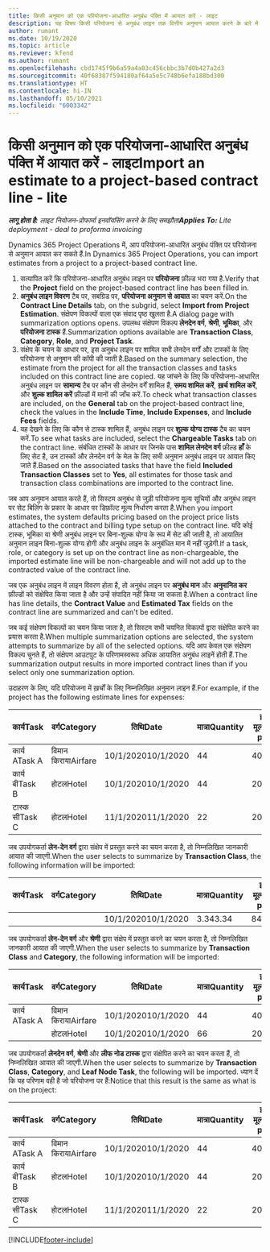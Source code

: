 ```yaml
---
title: किसी अनुमान को एक परियोजना-आधारित अनुबंध पंक्ति में आयात करें - लाइट
description: यह विषय किसी परियोजना से अनुबंध लाइन तक वित्तीय अनुमान आयात करने के बारे में जानकारी प्रदान करता है.
author: rumant
ms.date: 10/19/2020
ms.topic: article
ms.reviewer: kfend
ms.author: rumant
ms.openlocfilehash: cbd1745f9b6a59a4a03c456cbbc3b7d0b427a2d3
ms.sourcegitcommit: 40f68387f594180af64a5e5c748b6efa188bd300
ms.translationtype: HT
ms.contentlocale: hi-IN
ms.lasthandoff: 05/10/2021
ms.locfileid: "6003342"
---
```

# <a name="import-an-estimate-to-a-project-based-contract-line---lite"></a><span data-ttu-id="0bcac-103">किसी अनुमान को एक परियोजना-आधारित अनुबंध पंक्ति में आयात करें - लाइट</span><span class="sxs-lookup"><span data-stu-id="0bcac-103">Import an estimate to a project-based contract line - lite</span></span>

<span data-ttu-id="0bcac-104">_**लागू होता है:** लाइट नियोजन-प्रोफार्मा इनवॉयसिंग करने के लिए समझौता_</span><span class="sxs-lookup"><span data-stu-id="0bcac-104">_**Applies To:** Lite deployment - deal to proforma invoicing_</span></span>

<span data-ttu-id="0bcac-105">Dynamics 365 Project Operations में, आप परियोजना-आधारित अनुबंध पंक्ति पर परियोजना से अनुमान आयात कर सकते हैं.</span><span class="sxs-lookup"><span data-stu-id="0bcac-105">In Dynamics 365 Project Operations, you can import estimates from a project to a project-based contract line.</span></span>

1. <span data-ttu-id="0bcac-106">सत्यापित करें कि परियोजना-आधारित अनुबंध लाइन पर **परियोजना** फ़ील्ड भरा गया है.</span><span class="sxs-lookup"><span data-stu-id="0bcac-106">Verify that the **Project** field on the project-based contract line has been filled in.</span></span>
2. <span data-ttu-id="0bcac-107">**अनुबंध लाइन विवरण** टैब पर, सबग्रिड पर, **परियोजना अनुमान से आयात** का चयन करें.</span><span class="sxs-lookup"><span data-stu-id="0bcac-107">On the **Contract Line Details** tab, on the subgrid, select **Import from Project Estimation**.</span></span> <span data-ttu-id="0bcac-108">संक्षेपण विकल्पों वाला एक संवाद पृष्ठ खुलता है.</span><span class="sxs-lookup"><span data-stu-id="0bcac-108">A dialog page with summarization options opens.</span></span> <span data-ttu-id="0bcac-109">उपलब्ध संक्षेपण विकल्प **लेनदेन वर्ग**, **श्रेणी**, **भूमिका**, और **परियोजना टास्क** हैं.</span><span class="sxs-lookup"><span data-stu-id="0bcac-109">Summarization options available are **Transaction Class**, **Category**, **Role**, and **Project Task**.</span></span>
3. <span data-ttu-id="0bcac-110">संक्षेप के चयन के आधार पर, इस अनुबंध लाइन पर शामिल सभी लेनदेन वर्गों और टास्कों के लिए परियोजना से अनुमान की कॉपी की जाती है.</span><span class="sxs-lookup"><span data-stu-id="0bcac-110">Based on the summary selection, the estimate from the project for all the transaction classes and tasks included on this contract line are copied.</span></span> <span data-ttu-id="0bcac-111">यह जांचने के लिए कि परियोजना-आधारित अनुबंध लाइन पर **सामान्य** टैब पर कौन सी लेनदेन वर्गें शामिल हैं, **समय शामिल करें**, **ख़र्च शामिल करें**, और **शुल्क शामिल करें** फ़ील्डों में मानों की जाँच करें.</span><span class="sxs-lookup"><span data-stu-id="0bcac-111">To check what transaction classes are included, on the **General** tab on the project-based contract line, check the values in the **Include Time**, **Include Expenses**, and **Include Fees** fields.</span></span> 
4. <span data-ttu-id="0bcac-112">यह देखने के लिए कि कौन से टास्क शामिल हैं, अनुबंध लाइन पर **शुल्क योग्य टास्क** टैब का चयन करें.</span><span class="sxs-lookup"><span data-stu-id="0bcac-112">To see what tasks are included, select the **Chargeable Tasks** tab on the contract line.</span></span> <span data-ttu-id="0bcac-113">संबंधित टास्कों के आधार पर जिनके पास **शामिल लेनदेन वर्ग** फ़ील्ड **हाँ** के लिए सेट है, उन टास्कों और लेनदेन वर्ग के मेल के लिए सभी अनुमान अनुबंध लाइन पर आयात किए जाते हैं.</span><span class="sxs-lookup"><span data-stu-id="0bcac-113">Based on the associated tasks that have the field **Included Transaction Classes** set to **Yes**, all estimates for those task and transaction class combinations are imported to the contract line.</span></span>

<span data-ttu-id="0bcac-114">जब आप अनुमान आयात करते हैं, तो सिस्टम अनुबंध से जुड़ी परियोजना मूल्य सूचियों और अनुबंध लाइन पर सेट बिलिंग के प्रकार के आधार पर डिफ़ॉल्ट मूल्य निर्धारण करता है.</span><span class="sxs-lookup"><span data-stu-id="0bcac-114">When you import estimates, the system defaults pricing based on the project price lists attached to the contract and billing type setup on the contract line.</span></span> <span data-ttu-id="0bcac-115">यदि कोई टास्क, भूमिका या श्रेणी अनुबंध लाइन पर बिना-शुल्क योग्य के रूप में सेट की जाती है, तो आयातित अनुमान लाइन बिना-शुल्क योग्य होगी और अनुबंध लाइन के अनुबंधित मान में नहीं जुड़ेगी.</span><span class="sxs-lookup"><span data-stu-id="0bcac-115">If a task, role, or category is set up on the contract line as non-chargeable, the imported estimate line will be non-chargeable and will not add up to the contracted value of the contract line.</span></span>

<span data-ttu-id="0bcac-116">जब एक अनुबंध लाइन में लाइन विवरण होता है, तो अनुबंध लाइन पर **अनुबंध मान** और **अनुमानित कर** फ़ील्डों को संक्षेपित किया जाता है और उन्हें संपादित नहीं किया जा सकता है.</span><span class="sxs-lookup"><span data-stu-id="0bcac-116">When a contract line has line details, the **Contract Value** and **Estimated Tax** fields on the contract line are summarized and can't be edited.</span></span>

<span data-ttu-id="0bcac-117">जब कई संक्षेपण विकल्पों का चयन किया जाता है, तो सिस्टम सभी चयनित विकल्पों द्वारा संक्षेपित करने का प्रयास करता है.</span><span class="sxs-lookup"><span data-stu-id="0bcac-117">When multiple summarization options are selected, the system attempts to summarize by all of the selected options.</span></span> <span data-ttu-id="0bcac-118">यदि आप केवल एक संक्षेपण विकल्प चुनते हैं, तो संक्षेपण आउटपुट के परिणामस्वरूप अधिक आयातित अनुबंध लाइनें होती हैं.</span><span class="sxs-lookup"><span data-stu-id="0bcac-118">The summarization output results in more imported contract lines than if you select only one summarization option.</span></span>

<span data-ttu-id="0bcac-119">उदाहरण के लिए, यदि परियोजना में ख़र्चों के लिए निम्नलिखित अनुमान लाइन हैं.</span><span class="sxs-lookup"><span data-stu-id="0bcac-119">For example, if the project has the following estimate lines for expenses:</span></span>

| <span data-ttu-id="0bcac-120">कार्य</span><span class="sxs-lookup"><span data-stu-id="0bcac-120">Task</span></span> | <span data-ttu-id="0bcac-121">वर्ग</span><span class="sxs-lookup"><span data-stu-id="0bcac-121">Category</span></span> | <span data-ttu-id="0bcac-122">तिथि</span><span class="sxs-lookup"><span data-stu-id="0bcac-122">Date</span></span> | <span data-ttu-id="0bcac-123">मात्रा</span><span class="sxs-lookup"><span data-stu-id="0bcac-123">Quantity</span></span> | <span data-ttu-id="0bcac-124">इकाई मूल्य</span><span class="sxs-lookup"><span data-stu-id="0bcac-124">Unit price</span></span> | <span data-ttu-id="0bcac-125">राशि</span><span class="sxs-lookup"><span data-stu-id="0bcac-125">Amount</span></span> |
| --- | --- | --- | --- | --- | --- |
| <span data-ttu-id="0bcac-126">कार्य A</span><span class="sxs-lookup"><span data-stu-id="0bcac-126">Task A</span></span> | <span data-ttu-id="0bcac-127">विमान किराया</span><span class="sxs-lookup"><span data-stu-id="0bcac-127">Airfare</span></span> | <span data-ttu-id="0bcac-128">10/1/2020</span><span class="sxs-lookup"><span data-stu-id="0bcac-128">10/1/2020</span></span> | <span data-ttu-id="0bcac-129">4</span><span class="sxs-lookup"><span data-stu-id="0bcac-129">4</span></span> | <span data-ttu-id="0bcac-130">400</span><span class="sxs-lookup"><span data-stu-id="0bcac-130">400</span></span> | <span data-ttu-id="0bcac-131">1600</span><span class="sxs-lookup"><span data-stu-id="0bcac-131">1600</span></span> |
| <span data-ttu-id="0bcac-132">कार्य बी</span><span class="sxs-lookup"><span data-stu-id="0bcac-132">Task B</span></span> | <span data-ttu-id="0bcac-133">होटल</span><span class="sxs-lookup"><span data-stu-id="0bcac-133">Hotel</span></span> | <span data-ttu-id="0bcac-134">10/1/2020</span><span class="sxs-lookup"><span data-stu-id="0bcac-134">10/1/2020</span></span> | <span data-ttu-id="0bcac-135">4</span><span class="sxs-lookup"><span data-stu-id="0bcac-135">4</span></span> | <span data-ttu-id="0bcac-136">200</span><span class="sxs-lookup"><span data-stu-id="0bcac-136">200</span></span> | <span data-ttu-id="0bcac-137">800</span><span class="sxs-lookup"><span data-stu-id="0bcac-137">800</span></span> |
| <span data-ttu-id="0bcac-138">टास्क सी</span><span class="sxs-lookup"><span data-stu-id="0bcac-138">Task C</span></span> | <span data-ttu-id="0bcac-139">होटल</span><span class="sxs-lookup"><span data-stu-id="0bcac-139">Hotel</span></span> | <span data-ttu-id="0bcac-140">11/1/2020</span><span class="sxs-lookup"><span data-stu-id="0bcac-140">11/1/2020</span></span> | <span data-ttu-id="0bcac-141">2</span><span class="sxs-lookup"><span data-stu-id="0bcac-141">2</span></span> | <span data-ttu-id="0bcac-142">200</span><span class="sxs-lookup"><span data-stu-id="0bcac-142">200</span></span> | <span data-ttu-id="0bcac-143">400</span><span class="sxs-lookup"><span data-stu-id="0bcac-143">400</span></span> |

<span data-ttu-id="0bcac-144">जब उपयोगकर्ता **लेन-देन वर्ग** द्वारा संक्षेप में प्रस्तुत करने का चयन करता है, तो निम्नलिखित जानकारी आयात की जाएगी.</span><span class="sxs-lookup"><span data-stu-id="0bcac-144">When the user selects to summarize by **Transaction Class**, the following information will be imported:</span></span>

| <span data-ttu-id="0bcac-145">कार्य</span><span class="sxs-lookup"><span data-stu-id="0bcac-145">Task</span></span> | <span data-ttu-id="0bcac-146">वर्ग</span><span class="sxs-lookup"><span data-stu-id="0bcac-146">Category</span></span> | <span data-ttu-id="0bcac-147">तिथि</span><span class="sxs-lookup"><span data-stu-id="0bcac-147">Date</span></span> | <span data-ttu-id="0bcac-148">मात्रा</span><span class="sxs-lookup"><span data-stu-id="0bcac-148">Quantity</span></span> | <span data-ttu-id="0bcac-149">इकाई मूल्य</span><span class="sxs-lookup"><span data-stu-id="0bcac-149">Unit price</span></span> | <span data-ttu-id="0bcac-150">राशि</span><span class="sxs-lookup"><span data-stu-id="0bcac-150">Amount</span></span> |
| --- | --- | --- | --- | --- | --- |
| &nbsp; | &nbsp; | <span data-ttu-id="0bcac-151">10/1/2020</span><span class="sxs-lookup"><span data-stu-id="0bcac-151">10/1/2020</span></span> | <span data-ttu-id="0bcac-152">3.34</span><span class="sxs-lookup"><span data-stu-id="0bcac-152">3.34</span></span> | <span data-ttu-id="0bcac-153">840</span><span class="sxs-lookup"><span data-stu-id="0bcac-153">840</span></span> | <span data-ttu-id="0bcac-154">2800</span><span class="sxs-lookup"><span data-stu-id="0bcac-154">2800</span></span> |

<span data-ttu-id="0bcac-155">जब उपयोगकर्ता **लेन-देन वर्ग** और **श्रेणी** द्वारा संक्षेप में प्रस्तुत करने का चयन करता है, तो निम्नलिखित जानकारी आयात की जाएगी.</span><span class="sxs-lookup"><span data-stu-id="0bcac-155">When the user selects to summarize by **Transaction Class** and **Category**, the following information will be imported:</span></span>

| <span data-ttu-id="0bcac-156">कार्य</span><span class="sxs-lookup"><span data-stu-id="0bcac-156">Task</span></span> | <span data-ttu-id="0bcac-157">वर्ग</span><span class="sxs-lookup"><span data-stu-id="0bcac-157">Category</span></span> | <span data-ttu-id="0bcac-158">तिथि</span><span class="sxs-lookup"><span data-stu-id="0bcac-158">Date</span></span> | <span data-ttu-id="0bcac-159">मात्रा</span><span class="sxs-lookup"><span data-stu-id="0bcac-159">Quantity</span></span> | <span data-ttu-id="0bcac-160">इकाई मूल्य</span><span class="sxs-lookup"><span data-stu-id="0bcac-160">Unit price</span></span> | <span data-ttu-id="0bcac-161">राशि</span><span class="sxs-lookup"><span data-stu-id="0bcac-161">Amount</span></span> |
| --- | --- | --- | --- | --- | --- |
| <span data-ttu-id="0bcac-162">कार्य A</span><span class="sxs-lookup"><span data-stu-id="0bcac-162">Task A</span></span> | <span data-ttu-id="0bcac-163">विमान किराया</span><span class="sxs-lookup"><span data-stu-id="0bcac-163">Airfare</span></span> | <span data-ttu-id="0bcac-164">10/1/2020</span><span class="sxs-lookup"><span data-stu-id="0bcac-164">10/1/2020</span></span> | <span data-ttu-id="0bcac-165">4</span><span class="sxs-lookup"><span data-stu-id="0bcac-165">4</span></span> | <span data-ttu-id="0bcac-166">400</span><span class="sxs-lookup"><span data-stu-id="0bcac-166">400</span></span> | <span data-ttu-id="0bcac-167">1600</span><span class="sxs-lookup"><span data-stu-id="0bcac-167">1600</span></span> |
| &nbsp;| <span data-ttu-id="0bcac-168">होटल</span><span class="sxs-lookup"><span data-stu-id="0bcac-168">Hotel</span></span> | <span data-ttu-id="0bcac-169">10/1/2020</span><span class="sxs-lookup"><span data-stu-id="0bcac-169">10/1/2020</span></span> | <span data-ttu-id="0bcac-170">6</span><span class="sxs-lookup"><span data-stu-id="0bcac-170">6</span></span> | <span data-ttu-id="0bcac-171">200</span><span class="sxs-lookup"><span data-stu-id="0bcac-171">200</span></span> | <span data-ttu-id="0bcac-172">1200</span><span class="sxs-lookup"><span data-stu-id="0bcac-172">1200</span></span> |

<span data-ttu-id="0bcac-173">जब उपयोगकर्ता **लेनदेन वर्ग**, **श्रेणी** और **लीफ नोड टास्क** द्वारा संक्षेपित करने का चयन करता हैं, तो निम्नलिखित आयात की जाएगी.</span><span class="sxs-lookup"><span data-stu-id="0bcac-173">When the user selects to summarize by **Transaction Class**, **Category**, and **Leaf Node Task**, the following will be imported.</span></span> <span data-ttu-id="0bcac-174">ध्यान दें कि यह परिणाम वही है जो परियोजना पर हैं:</span><span class="sxs-lookup"><span data-stu-id="0bcac-174">Notice that this result is the same as what is on the project:</span></span>

| <span data-ttu-id="0bcac-175">कार्य</span><span class="sxs-lookup"><span data-stu-id="0bcac-175">Task</span></span> | <span data-ttu-id="0bcac-176">वर्ग</span><span class="sxs-lookup"><span data-stu-id="0bcac-176">Category</span></span> | <span data-ttu-id="0bcac-177">तिथि</span><span class="sxs-lookup"><span data-stu-id="0bcac-177">Date</span></span> | <span data-ttu-id="0bcac-178">मात्रा</span><span class="sxs-lookup"><span data-stu-id="0bcac-178">Quantity</span></span> | <span data-ttu-id="0bcac-179">इकाई मूल्य</span><span class="sxs-lookup"><span data-stu-id="0bcac-179">Unit price</span></span> | <span data-ttu-id="0bcac-180">राशि</span><span class="sxs-lookup"><span data-stu-id="0bcac-180">Amount</span></span> |
| --- | --- | --- | --- | --- | --- |
| <span data-ttu-id="0bcac-181">कार्य A</span><span class="sxs-lookup"><span data-stu-id="0bcac-181">Task A</span></span> | <span data-ttu-id="0bcac-182">विमान किराया</span><span class="sxs-lookup"><span data-stu-id="0bcac-182">Airfare</span></span> | <span data-ttu-id="0bcac-183">10/1/2020</span><span class="sxs-lookup"><span data-stu-id="0bcac-183">10/1/2020</span></span> | <span data-ttu-id="0bcac-184">4</span><span class="sxs-lookup"><span data-stu-id="0bcac-184">4</span></span> | <span data-ttu-id="0bcac-185">400</span><span class="sxs-lookup"><span data-stu-id="0bcac-185">400</span></span> | <span data-ttu-id="0bcac-186">1600</span><span class="sxs-lookup"><span data-stu-id="0bcac-186">1600</span></span> |
| <span data-ttu-id="0bcac-187">कार्य बी</span><span class="sxs-lookup"><span data-stu-id="0bcac-187">Task B</span></span> | <span data-ttu-id="0bcac-188">होटल</span><span class="sxs-lookup"><span data-stu-id="0bcac-188">Hotel</span></span> | <span data-ttu-id="0bcac-189">10/1/2020</span><span class="sxs-lookup"><span data-stu-id="0bcac-189">10/1/2020</span></span> | <span data-ttu-id="0bcac-190">4</span><span class="sxs-lookup"><span data-stu-id="0bcac-190">4</span></span> | <span data-ttu-id="0bcac-191">200</span><span class="sxs-lookup"><span data-stu-id="0bcac-191">200</span></span> | <span data-ttu-id="0bcac-192">800</span><span class="sxs-lookup"><span data-stu-id="0bcac-192">800</span></span> |
| <span data-ttu-id="0bcac-193">टास्क सी</span><span class="sxs-lookup"><span data-stu-id="0bcac-193">Task C</span></span> | <span data-ttu-id="0bcac-194">होटल</span><span class="sxs-lookup"><span data-stu-id="0bcac-194">Hotel</span></span> | <span data-ttu-id="0bcac-195">11/1/2020</span><span class="sxs-lookup"><span data-stu-id="0bcac-195">11/1/2020</span></span> | <span data-ttu-id="0bcac-196">2</span><span class="sxs-lookup"><span data-stu-id="0bcac-196">2</span></span> | <span data-ttu-id="0bcac-197">200</span><span class="sxs-lookup"><span data-stu-id="0bcac-197">200</span></span> | <span data-ttu-id="0bcac-198">400</span><span class="sxs-lookup"><span data-stu-id="0bcac-198">400</span></span> |


[!INCLUDE[footer-include](../../includes/footer-banner.md)]